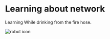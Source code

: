 
# Learning about network


Learning While drinking from the fire hose.

![robot icon](../Media/Generic/firehose.PNG)




